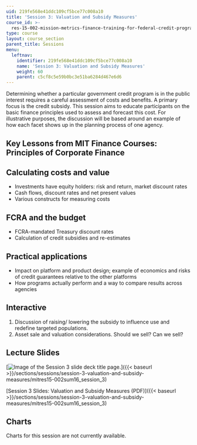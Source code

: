 ```yaml
---
uid: 219fe568e41ddc109cf5bce77c008a10
title: 'Session 3: Valuation and Subsidy Measures'
course_id: >-
  res-15-002-mission-metrics-finance-training-for-federal-credit-program-professionals-summer-2016
type: course
layout: course_section
parent_title: Sessions
menu:
  leftnav:
    identifier: 219fe568e41ddc109cf5bce77c008a10
    name: 'Session 3: Valuation and Subsidy Measures'
    weight: 60
    parent: c5cf8c5e59b0bc3e51ba6284d467e6d6
---
```


Determining whether a particular government credit program is in the public interest requires a careful assessment of costs and benefits. A primary focus is the credit subsidy. This session aims to educate participants on the basic finance principles used to assess and forecast this cost. For illustrative purposes, the discussion will be based around an example of how each facet shows up in the planning process of one agency.

Key Lessons from MIT Finance Courses: Principles of Corporate Finance
---------------------------------------------------------------------

Calculating costs and value
---------------------------

*   Investments have equity holders: risk and return, market discount rates
*   Cash flows, discount rates and net present values
*   Various constructs for measuring costs

FCRA and the budget
-------------------

*   FCRA-mandated Treasury discount rates
*   Calculation of credit subsidies and re-estimates

Practical applications
----------------------

*   Impact on platform and product design; example of economics and risks of credit guarantees relative to the other platforms
*   How programs actually perform and a way to compare results across agencies

Interactive
-----------

1.  Discussion of raising/ lowering the subsidy to influence use and redefine targeted populations.
2.  Asset sale and valuation considerations. Should we sell? Can we sell?

Lecture Slides
--------------

[![Image of the Session 3 slide deck title page.](https://open-learning-course-data-production.s3.amazonaws.com/res-15-002-mission-metrics-finance-training-for-federal-credit-program-professionals-summer-2016/ed32ebd86612ff03198ad321fbc0c49e_RES15-002_Session_3.jpg)]({{< baseurl >}}/sections/sessions/session-3-valuation-and-subsidy-measures/mitres15-002sum16_session_3)

[Session 3 Slides: Valuation and Subsidy Measures (PDF)]({{< baseurl >}}/sections/sessions/session-3-valuation-and-subsidy-measures/mitres15-002sum16_session_3)

Charts
------

Charts for this session are not currently available.